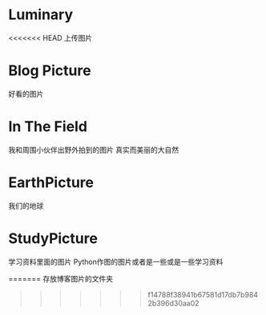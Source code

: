 # Luminary
<<<<<<< HEAD
上传图片

# Blog Picture
好看的图片

# In The Field
我和周围小伙伴出野外拍到的图片
真实而美丽的大自然

# EarthPicture
我们的地球

# StudyPicture
学习资料里面的图片
Python作图的图片或者是一些或是一些学习资料

=======
存放博客图片的文件夹
>>>>>>> f14788f38941b67581d17db7b9842b396d30aa02
